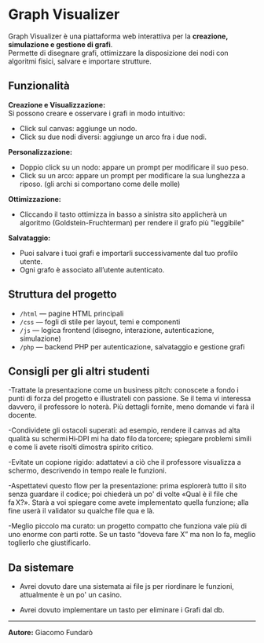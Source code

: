 # Graph Visualizer

Graph Visualizer è una piattaforma web interattiva per la **creazione, simulazione e gestione di grafi**.  
Permette di disegnare grafi, ottimizzare la disposizione dei nodi con algoritmi fisici, salvare e importare strutture.

## Funzionalità

**Creazione e Visualizzazione:**  
Si possono creare e osservare i grafi in modo intuitivo:
- Click sul canvas: aggiunge un nodo.
- Click su due nodi diversi: aggiunge un arco fra i due nodi.

**Personalizzazione:**
- Doppio click su un nodo: appare un prompt per modificare il suo peso.
- Click su un arco: appare un prompt per modificare la sua lunghezza a riposo. (gli archi si comportano come delle molle)

**Ottimizzazione:**
- Cliccando il tasto ottimizza in basso a sinistra sito applicherà un algoritmo (Goldstein-Fruchterman) per rendere il grafo più "leggibile"

**Salvataggio:**
- Puoi salvare i tuoi grafi e importarli successivamente dal tuo profilo utente.
- Ogni grafo è associato all’utente autenticato.

## Struttura del progetto

- `/html` — pagine HTML principali
- `/css` — fogli di stile per layout, temi e componenti
- `/js` — logica frontend (disegno, interazione, autenticazione, simulazione)
- `/php` — backend PHP per autenticazione, salvataggio e gestione grafi

## Consigli per gli altri studenti

-Trattate la presentazione come un business pitch: conoscete a fondo i punti di forza del progetto e illustrateli con passione. Se il tema vi interessa davvero, il professore lo noterà. Più dettagli fornite, meno domande vi farà il docente.

-Condividete gli ostacoli superati: ad esempio, rendere il canvas ad alta qualità su schermi Hi‑DPI mi ha dato filo da torcere; spiegare problemi simili e come li avete risolti dimostra spirito critico.

-Evitate un copione rigido: adattatevi a ciò che il professore visualizza a schermo, descrivendo in tempo reale le funzioni.

-Aspettatevi questo flow per la presentazione: prima esplorerà tutto il sito senza guardare il codice; poi chiederà un po' di volte «Qual è il file che fa X?». Starà a voi spiegare come avete implementato quella funzione; alla fine userà il validator su qualche file qua e là.

-Meglio piccolo ma curato: un progetto compatto che funziona vale più di uno enorme con parti rotte. Se un tasto “doveva fare X” ma non lo fa, meglio toglierlo che giustificarlo.


## Da sistemare

- Avrei dovuto dare una sistemata ai file js per riordinare le funzioni, attualmente è un po' un casino.

- Avrei dovuto implementare un tasto per eliminare i Grafi dal db.

---

**Autore:** Giacomo Fundarò
